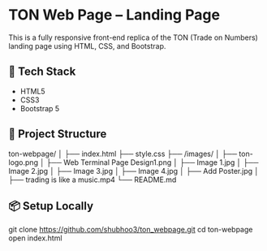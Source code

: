 # TON Web Page – Landing Page

This is a fully responsive front-end replica of the TON (Trade on Numbers) landing page using HTML, CSS, and Bootstrap.

## 🔧 Tech Stack

- HTML5
- CSS3
- Bootstrap 5

## 📁 Project Structure
ton-webpage/
│
├── index.html
├── style.css
├── /images/
│   ├── ton-logo.png
│   ├── Web Terminal Page Design1.png
│   ├── Image 1.jpg
│   ├── Image 2.jpg
│   ├── Image 3.jpg
│   ├── Image 4.jpg
│   ├── Add Poster.jpg
│   ├── trading is like a music.mp4
└── README.md

## 📦 Setup Locally
git clone https://github.com/shubhoo3/ton_webpage.git
cd ton-webpage
open index.html


